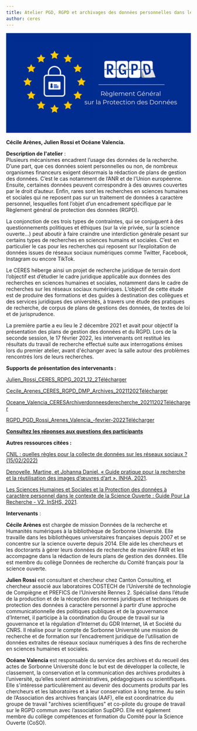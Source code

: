 ```yaml
---
title: Atelier PGD, RGPD et archivages des données personnelles dans les recherches en SHS
author: ceres
---
```


![RGPD](rgpd.png)

**Cécile Arènes, Julien Rossi et Océane Valencia.**

**Description de l'atelier** :  
Plusieurs mécanismes encadrent l’usage des données de la recherche. D’une part, que ces données soient personnelles ou non, de nombreux organismes financeurs exigent désormais la rédaction de plans de gestion des données. C’est le cas notamment de l’ANR et de l’Union européenne. Ensuite, certaines données peuvent correspondre à des œuvres couvertes par le droit d’auteur. Enfin, rares sont les recherches en sciences humaines et sociales qui ne reposent pas sur un traitement de données à caractère personnel, lesquelles font l’objet d’un encadrement spécifique par le Règlement général de protection des données (RGPD).

La conjonction de ces trois types de contraintes, qui se conjuguent à des questionnements politiques et éthiques (sur la vie privée, sur la science ouverte…) peut aboutir à faire craindre une interdiction générale pesant sur certains types de recherches en sciences humains et sociales. C’est en particulier le cas pour les recherches qui reposent sur l’exploitation de données issues de réseaux sociaux numériques comme Twitter, Facebook, Instagram ou encore TikTok.

Le CERES héberge ainsi un projet de recherche juridique de terrain dont l’objectif est d’étudier le cadre juridique applicable aux données des recherches en sciences humaines et sociales, notamment dans le cadre de recherches sur les réseaux sociaux numériques. L’objectif de cette étude est de produire des formations et des guides à destination des collègues et des services juridiques des universités, à travers une étude des pratiques de recherche, de corpus de plans de gestions des données, de textes de loi et de jurisprudence.

La première partie a eu lieu le 2 décembre 2021 et avait pour objectif la présentation des plans de gestion des données et du RGPD. Lors de la seconde session, le 17 février 2022, les intervenants ont restitué les résultats du travail de recherche effectué suite aux interrogations émises lors du premier atelier, avant d'échanger avec la salle autour des problèmes rencontrés lors de leurs recherches.

**Supports de présentation des intervenants :**

<!-- wp:file {"id":2374,"href":"http://memes.sorbonne-universite.fr/wp-content/uploads/2021/12/Julien_Rossi_CERES_RDPG_2021_12_2.pdf"} -->

[Julien_Rossi_CERES_RDPG_2021_12_2](http://memes.sorbonne-universite.fr/wp-content/uploads/2021/12/Julien_Rossi_CERES_RDPG_2021_12_2.pdf)[Télécharger](http://memes.sorbonne-universite.fr/wp-content/uploads/2021/12/Julien_Rossi_CERES_RDPG_2021_12_2.pdf)

<!-- /wp:file -->

<!-- wp:file {"id":2371,"href":"http://memes.sorbonne-universite.fr/wp-content/uploads/2021/12/Cecile_Arenes_CERES_RGPD_DMP_Archives_20211202.pdf"} -->

[Cecile_Arenes_CERES_RGPD_DMP_Archives_20211202](http://memes.sorbonne-universite.fr/wp-content/uploads/2021/12/Cecile_Arenes_CERES_RGPD_DMP_Archives_20211202.pdf)[Télécharger](http://memes.sorbonne-universite.fr/wp-content/uploads/2021/12/Cecile_Arenes_CERES_RGPD_DMP_Archives_20211202.pdf)

<!-- /wp:file -->

<!-- wp:file {"id":2381,"href":"http://memes.sorbonne-universite.fr/wp-content/uploads/2021/12/Oceane_Valencia_CERESArchiverdonneesderecherche_20211202.pdf"} -->

[Oceane_Valencia_CERESArchiverdonneesderecherche_20211202](http://memes.sorbonne-universite.fr/wp-content/uploads/2021/12/Oceane_Valencia_CERESArchiverdonneesderecherche_20211202.pdf)[Télécharger](http://memes.sorbonne-universite.fr/wp-content/uploads/2021/12/Oceane_Valencia_CERESArchiverdonneesderecherche_20211202.pdf)

<!-- /wp:file -->

<!-- wp:file {"id":2633,"href":"http://memes.sorbonne-universite.fr/wp-content/uploads/2022/02/RGPD_PGD_Rossi_Arenes_Valencia_-fevrier-2022.pdf"} -->

[RGPD_PGD_Rossi_Arenes_Valencia\_-fevrier-2022](http://memes.sorbonne-universite.fr/wp-content/uploads/2022/02/RGPD_PGD_Rossi_Arenes_Valencia_-fevrier-2022.pdf)[Télécharger](http://memes.sorbonne-universite.fr/wp-content/uploads/2022/02/RGPD_PGD_Rossi_Arenes_Valencia_-fevrier-2022.pdf)

<!-- /wp:file -->

[**Consultez les réponses aux questions des participants**](<http://memes.sorbonne-universite.fr/index.php/2022/03/15/atelier-rgpd-pgd-reponses-aux-questions/(ouvre un nouvel onglet)>)

<!-- wp:spacer {"height":18} -->

<!-- /wp:spacer -->

**Autres ressources citées :**

[CNIL : quelles règles pour la collecte de données sur les réseaux sociaux ? (15/02/2022)](https://www.cnil.fr/fr/communication-politique-quelles-regles-pour-la-collecte-de-donnees-sur-les-reseaux-sociaux)

[Denoyelle, Martine, et Johanna Daniel. « Guide pratique pour la recherche et la réutilisation des images d’œuvres d’art ». INHA, 2021](https://www.inha.fr/_resources/PDF/2021/2021_LIVRET_GUIDE-PRATIQUE_web_15062021.pdf).

[Les Sciences Humaines et Sociales et la Protection des données à caractère personnel dans le contexte de la Science Ouverte : Guide Pour La Recherche - V2. InSHS, 2021](https://www.inshs.cnrs.fr/sites/institut_inshs/files/pdf/Guide_rgpd_2021.pdf).

**Intervenants** :

**Cécile Arènes** est chargée de mission Données de la recherche et Humanités numériques à la bibliothèque de Sorbonne Université. Elle travaille dans les bibliothèques universitaires françaises depuis 2007 et se concentre sur la science ouverte depuis 2014. Elle aide les chercheurs et les doctorants à gérer leurs données de recherche de manière FAIR et les accompagne dans la rédaction de leurs plans de gestion des données. Elle est membre du collège Données de recherche du Comité français pour la science ouverte.

**Julien Rossi** est consultant et chercheur chez Canton Consulting, et chercheur associé aux laboratoires COSTECH de l’Université de technologie de Compiègne et PREFICS de l’Université Rennes 2. Spécialisé dans l’étude de la production et de la réception des normes juridiques et techniques de protection des données à caractère personnel à partir d’une approche communicationnelle des politiques publiques et de la gouvernance d’Internet, il participe à la coordination du Groupe de travail sur la gouvernance et la régulation d’Internet du GDR Internet, IA et Société du CNRS. Il réalise pour le compte de Sorbonne Université une mission de recherche et de formation sur l’encadrement juridique de l’utilisation de données extraites de réseaux sociaux numériques à des fins de recherche en sciences humaines et sociales.

**Océane Valencia** est responsable du service des archives et du recueil des actes de Sorbonne Université donc le but est de développer la collecte, le classement, la conservation et la communication des archives produites à l’université, qu’elles soient administratives, pédagogiques ou scientifiques. Elle s'intéresse particulièrement au devenir des documents produits par les chercheurs et les laboratoires et à leur conservation à long terme. Au sein de l’Association des archives français (AAF), elle est coordinatrice du groupe de travail "archives scientifiques" et co-pilote du groupe de travail sur le RGPD commun avec l’association SupDPO. Elle est également membre du collège compétences et formation du Comité pour la Science Ouverte (CoSO).